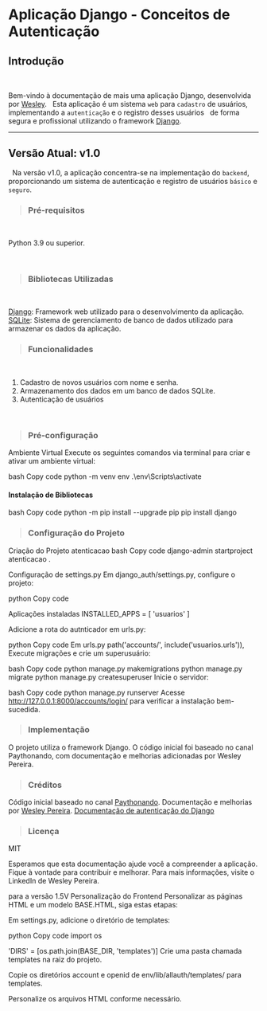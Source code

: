 # Aplicação Django - Conceitos de Autenticação

## Introdução
&nbsp;

Bem-vindo à documentação de mais uma aplicação Django, desenvolvida por [Wesley](https://github.com/wesleyp846). &nbsp; 
Esta aplicação é um sistema `web` para `cadastro` de usuários, implementando a `autenticação` e o registro desses usuários &nbsp; 
de forma segura e profissional utilizando o framework [Django](https://docs.djangoproject.com/en/5.0/).

---

## Versão Atual: v1.0
&nbsp;
Na versão v1.0, a aplicação concentra-se na implementação do `backend`, &nbsp; 
proporcionando um sistema de autenticação e registro de usuários `básico` e `seguro`.
&nbsp;

> ### Pré-requisitos
&nbsp;
&nbsp;

Python 3.9 ou superior.

&nbsp;
&nbsp;

> ### Bibliotecas Utilizadas
&nbsp;

[Django](https://docs.djangoproject.com/en/5.0/): Framework web utilizado para o desenvolvimento da aplicação.
&nbsp;
[SQLite](https://www.sqlite.org/docs.html): Sistema de gerenciamento de banco de dados utilizado para armazenar os dados da aplicação.

> ### Funcionalidades
&nbsp;
&nbsp;

1. Cadastro de novos usuários com nome e senha.
2. Armazenamento dos dados em um banco de dados SQLite.
3. Autenticação de usuários
   
&nbsp;
&nbsp;

> ### Pré-configuração
Ambiente Virtual
Execute os seguintes comandos via terminal para criar e ativar um ambiente virtual:

bash
Copy code
python -m venv env
.\env\Scripts\activate
#### Instalação de Bibliotecas
bash
Copy code
python -m pip install --upgrade pip
pip install django

> ### Configuração do Projeto

Criação do Projeto atenticacao
bash
Copy code
django-admin startproject atenticacao .

Configuração de settings.py
Em django_auth/settings.py, configure o projeto:

python
Copy code

Aplicações instaladas
INSTALLED_APPS = [
    'usuarios'
]

Adicione a rota do autnticador em urls.py:

python
Copy code
Em urls.py
path('accounts/', include('usuarios.urls')),
Execute migrações e crie um superusuário:

bash
Copy code
python manage.py makemigrations
python manage.py migrate
python manage.py createsuperuser
Inicie o servidor:

bash
Copy code
python manage.py runserver
Acesse http://127.0.0.1:8000/accounts/login/ para verificar a instalação bem-sucedida.


> ###  Implementação
O projeto utiliza o framework Django. O código inicial foi baseado no canal Paythonando, com documentação e melhorias adicionadas por Wesley Pereira.

> ### Créditos
Código inicial baseado no canal [Paythonando](https://www.youtube.com/watch?v=gdhiA6wObw0&list=PLCxYb_kl1FLaVvULMOXthDa9DP5-anT7A&index=2).
Documentação e melhorias por [Wesley Pereira](https://github.com/wesleyp846).
[Documentação de autenticação do Django](https://docs.djangoproject.com/en/5.0/topics/auth/default/#user-objects)
> ### Licença
MIT

Esperamos que esta documentação ajude você a compreender a aplicação. Fique à vontade para contribuir e melhorar. Para mais informações, visite o LinkedIn de Wesley Pereira.

para a versão 1.5V
Personalização do Frontend
Personalizar as páginas HTML e um modelo BASE.HTML, siga estas etapas:

Em settings.py, adicione o diretório de templates:

python
Copy code
import os

'DIRS' = [os.path.join(BASE_DIR, 'templates')]
Crie uma pasta chamada templates na raiz do projeto.

Copie os diretórios account e openid de env/lib/allauth/templates/ para templates.

Personalize os arquivos HTML conforme necessário.
